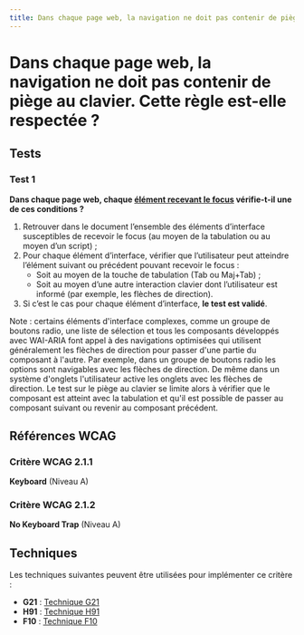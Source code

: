 ```yaml
---
title: Dans chaque page web, la navigation ne doit pas contenir de piège au clavier. Cette règle est-elle respectée ?
---
```


# Dans chaque page web, la navigation ne doit pas contenir de piège au clavier. Cette règle est-elle respectée ?



## Tests

### Test 1

**Dans chaque page web, chaque [élément recevant le focus](/rgaa/glossaire/prise-de-focus) vérifie-t-il une de ces conditions ?**

1. Retrouver dans le document l’ensemble des éléments d’interface susceptibles de recevoir le focus (au moyen de la tabulation ou au moyen d’un script) ;
2. Pour chaque élément d’interface, vérifier que l’utilisateur peut atteindre l’élément suivant ou précédent pouvant recevoir le focus :
   - Soit au moyen de la touche de tabulation (Tab ou Maj+Tab) ;
   - Soit au moyen d’une autre interaction clavier dont l’utilisateur est informé (par exemple, les flèches de direction).
3. Si c’est le cas pour chaque élément d’interface, **le test est validé**.

Note : certains éléments d'interface complexes, comme un groupe de boutons radio, une liste de sélection et tous les composants développés avec WAI-ARIA font appel à des navigations optimisées qui utilisent généralement les flèches de direction pour passer d'une partie du composant à l'autre. Par exemple, dans un groupe de boutons radio les options sont navigables avec les flèches de direction. De même dans un système d'onglets l'utilisateur active les onglets avec les flèches de direction. Le test sur le piège au clavier se limite alors à vérifier que le composant est atteint avec la tabulation et qu'il est possible de passer au composant suivant ou revenir au composant précédent.



## Références WCAG

### Critère WCAG 2.1.1

**Keyboard** (Niveau A)

### Critère WCAG 2.1.2

**No Keyboard Trap** (Niveau A)



## Techniques

Les techniques suivantes peuvent être utilisées pour implémenter ce critère :

- **G21** : [Technique G21](https://www.w3.org/WAI/WCAG21/Techniques/html/G21)
- **H91** : [Technique H91](https://www.w3.org/WAI/WCAG21/Techniques/html/H91)
- **F10** : [Technique F10](https://www.w3.org/WAI/WCAG21/Techniques/html/F10)
